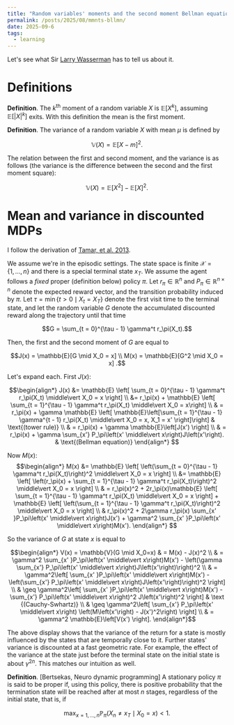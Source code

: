 ```yaml
---
title: "Random variables' moments and the second moment Bellman equation"  
permalink: /posts/2025/08/mmnts-bllmn/  
date: 2025-09-6  
tags:
  - learning
---
```

  
Let's see what Sir [Larry Wasserman](https://www.stat.cmu.edu/~brian/valerie/617-2022/0%20-%20books/2004%20-%20wasserman%20-%20all%20of%20statistics.pdf) has to tell us about it.

# Definitions 

__Definition__. The $k^{\text{th}}$ moment of a random variable $X$ is $\mathbb{E}\left[X^k\right]$,
assuming $\mathbb{E}\left[\lvert X \rvert^k\right]$ exits. With this definition the mean is the first moment.

__Definition__. The variance of a random variable $X$ with mean $\mu$ is defined by

$$\mathbb{V}(X) = \mathbb{E}[X - m]^2.$$

The relation between the first and second moment, and the variance is as follows (the variance is the difference between the second and the first moment square):

$$\mathbb{V}(X) = \mathbb{E}[X^2] - \mathbb{E}[X]^2 .$$

# Mean and variance in discounted MDPs

I follow the derivation of [Tamar, et al. 2013](https://jmlr.org/papers/volume17/14-335/14-335.pdf).

We assume we're in the episodic settings.
The state space is finite $\mathcal{X} = \{1, \dots, n\}$ and there is a special terminal state $x_T$.
We assume the agent follows a _fixed_ proper (definition below) policy $\pi$.
Let $r_\pi \in \mathbb{R}^n$ and $P_\pi \in \mathbb{R}^{n \times n}$ denote the expected reward vector,
and the transition probability induced by $\pi$. Let $\tau = \min \{t > 0 \mid X_t = X_T \}$ denote the first visit time to the terminal state, and let the random variable $G$ denote the accumulated discounted reward along the trajectory until that time

$$G = \sum_{t = 0}^{\tau - 1} \gamma^t r_\pi(X_t).$$

Then, the first and the second moment of $G$ are equal to

$$J(x) = \mathbb{E}[G \mid X_0 = x] \\
M(x) = \mathbb{E}[G^2 \mid X_0 = x] .$$

Let's expand each. First $J(x)$:

$$\begin{align*} 
J(x)  &= \mathbb{E} \left[ \sum_{t = 0}^{\tau - 1} \gamma^t r_\pi(X_t) \middle\vert X_0 = x \right] \\
&= r_\pi(x) + \mathbb{E} \left[ \sum_{t = 1}^{\tau - 1} \gamma^t r_\pi(X_t) \middle\vert X_0 = x\right] \\
& = r_\pi(x) + \gamma \mathbb{E} \left[ \mathbb{E}\left[\sum_{t = 1}^{\tau - 1} \gamma^{t - 1} r_\pi(X_t) \middle\vert X_0 = x, X_1 = x' \right]\right] & \text{(tower rule)} \\
& = r_\pi(x) + \gamma \mathbb{E}\left[J(x') \right] \\
& = r_\pi(x) + \gamma \sum_{x'} P_\pi\left(x' \middle\vert x\right)J\left(x'\right). &  \text{(Bellman equation)}
\end{align*} $$

Now $M(x)$:
$$\begin{align*} 
M(x)  &= \mathbb{E} \left[ \left(\sum_{t = 0}^{\tau - 1} \gamma^t r_\pi(X_t)\right)^2 \middle\vert X_0 = x \right] \\
&= \mathbb{E} \left[ \left(r_\pi(x) + \sum_{t = 1}^{\tau - 1} \gamma^t r_\pi(X_t)\right)^2 \middle\vert X_0 = x \right] \\
& = r_\pi(x)^2 + 2r_\pi(x)\mathbb{E} \left[  \sum_{t = 1}^{\tau - 1} \gamma^t r_\pi(X_t) \middle\vert X_0 = x \right] + \mathbb{E} \left[ \left(\sum_{t = 1}^{\tau - 1} \gamma^t r_\pi(X_t)\right)^2 \middle\vert X_0 = x \right] \\
& r_\pi(x)^2 + 2\gamma r_\pi(x) \sum_{x' }P_\pi\left(x' \middle\vert x\right)J(x') + \gamma^2 \sum_{x' }P_\pi\left(x' \middle\vert x\right)M(x').
\end{align*} $$

So the variance of $G$ at state $x$ is equal to

$$\begin{align*}
V(x) = \mathbb{V}(G \mid X_0=x) & = M(x) - J(x)^2  \\
& = \gamma^2 \sum_{x' }P_\pi\left(x' \middle\vert x\right)M(x') - \left(\gamma \sum_{x'} P_\pi\left(x' \middle\vert x\right)J\left(x'\right)\right)^2 \\ 
& = \gamma^2\left[ \sum_{x' }P_\pi\left(x' \middle\vert x\right)M(x')  - \left(\sum_{x'} P_\pi\left(x' \middle\vert x\right)J\left(x'\right)\right)^2 \right] \\
& \geq \gamma^2\left[ \sum_{x' }P_\pi\left(x' \middle\vert x\right)M(x')  - \sum_{x'} P_\pi\left(x' \middle\vert x\right)^2 J\left(x'\right)^2 \right] & \text {(Cauchy-Swhartz)} \\
& \geq \gamma^2\left[ \sum_{x'} P_\pi\left(x' \middle\vert x\right) \left(M\left(x'\right) - J(x')^2\right) \right] \\
& = \gamma^2 \mathbb{E}\left[V(x') \right].
\end{align*}$$

The above display shows that the variance of the return for a state is mostly influenced by the states that are temporally close to it. Further states' variance is discounted at a fast geometric rate. For example, the effect of the variance at the state just before the terminal state on the initial state is about $\gamma^{2n}$. This matches our intuition as well. 

__Definition__. [Bertsekas, Neuro dynamic programming] A stationary policy $\pi$ is said to be proper if, using this policy, there is positive probability that the termination state will be reached after at most $n$ stages, regardless of the initial state, that is, if

$$\begin{equation*}
\max_{x = 1, \dots, n} \mathbb{P}_{\pi} \left( X_n \neq x_T \mid X_0=x\right) < 1
\end{equation*}.$$